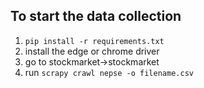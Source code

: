 ## To start the data collection
1. `pip install -r requirements.txt`
2. install the edge or chrome driver
3. go to stockmarket->stockmarket
4. run `scrapy crawl nepse -o filename.csv`
